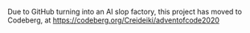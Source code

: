 Due to GitHub turning into an AI slop factory, this project has moved to Codeberg, at https://codeberg.org/Creideiki/adventofcode2020
